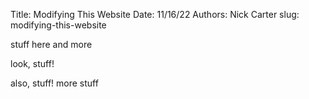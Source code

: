 Title: Modifying This Website
Date: 11/16/22
Authors: Nick Carter
slug: modifying-this-website

stuff here and more

look, stuff!

also, stuff!  more stuff